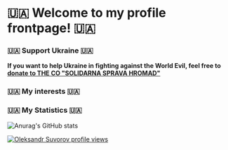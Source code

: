 # 🇺🇦 Welcome to my profile frontpage! 🇺🇦

### 🇺🇦 Support Ukraine 🇺🇦

**If you want to help Ukraine in fighting against the World Evil, feel free to [donate to THE CO "SOLIDARNA SPRAVA HROMAD"](https://spgr.org.ua/en/)** 

### 🇺🇦 My interests 🇺🇦

### 🇺🇦 My Statistics 🇺🇦

![Anurag's GitHub stats](https://github-readme-stats.vercel.app/api?username=MrCry0&show_icons=true)

[![Oleksandr Suvorov profile views](https://u8views.com/api/v1/github/profiles/1039329/views/day-week-month-total-count.svg)](https://u8views.com/github/MrCry0)
